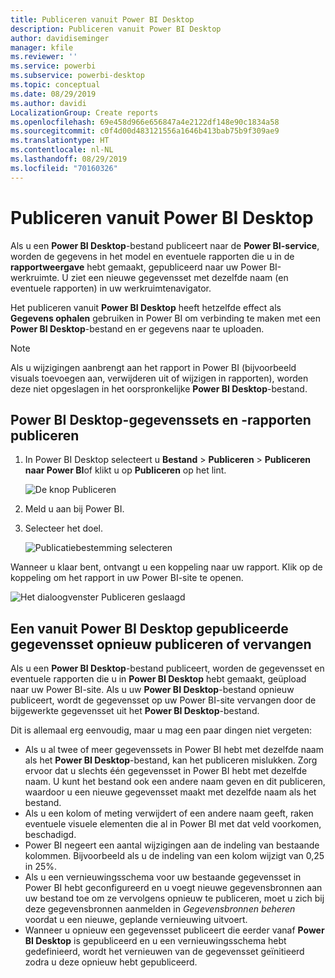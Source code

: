 ```yaml
---
title: Publiceren vanuit Power BI Desktop
description: Publiceren vanuit Power BI Desktop
author: davidiseminger
manager: kfile
ms.reviewer: ''
ms.service: powerbi
ms.subservice: powerbi-desktop
ms.topic: conceptual
ms.date: 08/29/2019
ms.author: davidi
LocalizationGroup: Create reports
ms.openlocfilehash: 69e458d966e656847a4e2122df148e90c1834a58
ms.sourcegitcommit: c0f4d00d483121556a1646b413bab75b9f309ae9
ms.translationtype: HT
ms.contentlocale: nl-NL
ms.lasthandoff: 08/29/2019
ms.locfileid: "70160326"
---
```

# <a name="publish-from-power-bi-desktop"></a>Publiceren vanuit Power BI Desktop
Als u een **Power BI Desktop**-bestand publiceert naar de **Power BI-service**, worden de gegevens in het model en eventuele rapporten die u in de **rapportweergave** hebt gemaakt, gepubliceerd naar uw Power BI-werkruimte. U ziet een nieuwe gegevensset met dezelfde naam (en eventuele rapporten) in uw werkruimtenavigator.

Het publiceren vanuit **Power BI Desktop** heeft hetzelfde effect als **Gegevens ophalen** gebruiken in Power BI om verbinding te maken met een **Power BI Desktop**-bestand en er gegevens naar te uploaden.

> [!NOTE]
> Als u wijzigingen aanbrengt aan het rapport in Power BI (bijvoorbeeld visuals toevoegen aan, verwijderen uit of wijzigen in rapporten), worden deze niet opgeslagen in het oorspronkelijke **Power BI Desktop**-bestand.
> 
> 

## <a name="to-publish-a-power-bi-desktop-dataset-and-reports"></a>Power BI Desktop-gegevenssets en -rapporten publiceren
1. In Power BI Desktop selecteert u **Bestand** \> **Publiceren** \> **Publiceren naar Power BI**of klikt u op **Publiceren** op het lint.  

   ![De knop Publiceren](media/desktop-upload-desktop-files/pbid_publish_publishbutton.png)

2. Meld u aan bij Power BI.
3. Selecteer het doel.

   ![Publicatiebestemming selecteren](media/desktop-upload-desktop-files/pbid_publish_select_destination.png)

Wanneer u klaar bent, ontvangt u een koppeling naar uw rapport. Klik op de koppeling om het rapport in uw Power BI-site te openen.

![Het dialoogvenster Publiceren geslaagd](media/desktop-upload-desktop-files/pbid_publish_success.png)

## <a name="re-publish-or-replace-a-dataset-published-from-power-bi-desktop"></a>Een vanuit Power BI Desktop gepubliceerde gegevensset opnieuw publiceren of vervangen
Als u een **Power BI Desktop**-bestand publiceert, worden de gegevensset en eventuele rapporten die u in **Power BI Desktop** hebt gemaakt, geüpload naar uw Power BI-site. Als u uw **Power BI Desktop**-bestand opnieuw publiceert, wordt de gegevensset op uw Power BI-site vervangen door de bijgewerkte gegevensset uit het **Power BI Desktop**-bestand.

Dit is allemaal erg eenvoudig, maar u mag een paar dingen niet vergeten:

* Als u al twee of meer gegevenssets in Power BI hebt met dezelfde naam als het **Power BI Desktop**-bestand, kan het publiceren mislukken. Zorg ervoor dat u slechts één gegevensset in Power BI hebt met dezelfde naam. U kunt het bestand ook een andere naam geven en dit publiceren, waardoor u een nieuwe gegevensset maakt met dezelfde naam als het bestand.
* Als u een kolom of meting verwijdert of een andere naam geeft, raken eventuele visuele elementen die al in Power BI met dat veld voorkomen, beschadigd. 
* Power BI negeert een aantal wijzigingen aan de indeling van bestaande kolommen. Bijvoorbeeld als u de indeling van een kolom wijzigt van 0,25 in 25%.
* Als u een vernieuwingsschema voor uw bestaande gegevensset in Power BI hebt geconfigureerd en u voegt nieuwe gegevensbronnen aan uw bestand toe om ze vervolgens opnieuw te publiceren, moet u zich bij deze gegevensbronnen aanmelden in *Gegevensbronnen beheren* voordat u een nieuwe, geplande vernieuwing uitvoert.
* Wanneer u opnieuw een gegevensset publiceert die eerder vanaf **Power BI Desktop** is gepubliceerd en u een vernieuwingsschema hebt gedefinieerd, wordt het vernieuwen van de gegevensset geïnitieerd zodra u deze opnieuw hebt gepubliceerd. 

